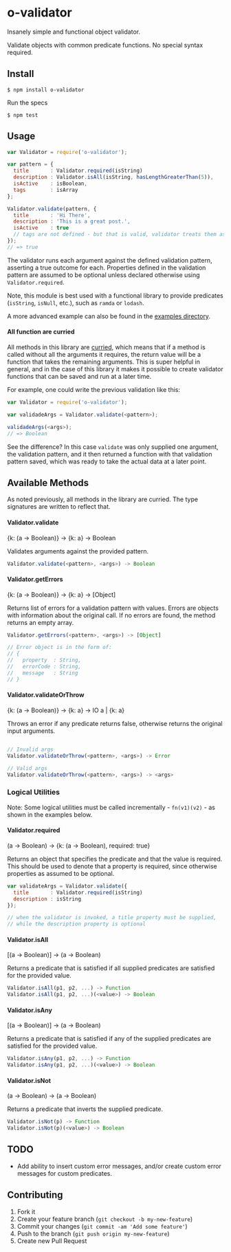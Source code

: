 # o-validator

Insanely simple and functional object validator.

Validate objects with common predicate functions. No special syntax required.

## Install

```
$ npm install o-validator
```

Run the specs

```
$ npm test
```

## Usage

```js
var Validator = require('o-validator');

var pattern = {
  title       : Validator.required(isString)
  description : Validator.isAll(isString, hasLengthGreaterThan(5)),
  isActive    : isBoolean,
  tags        : isArray
};

Validator.validate(pattern, {
  title       : 'Hi There',
  description : 'This is a great post.',
  isActive    : true
  // tags are not defined - but that is valid, validator treats them as optional
});
// => true
```

The validator runs each argument against the defined validation pattern, asserting a true outcome for each. Properties defined in the validation pattern are assumed to be optional unless declared otherwise using `Validator.required`.

Note, this module is best used with a functional library to provide predicates (`isString`, `isNull`, etc.), such as `ramda` or `lodash`.

A more advanced example can also be found in the [examples directory](https://github.com/TGOlson/o-validator/tree/master/examples).

#### All function are curried

All methods in this library are [curried](http://en.wikipedia.org/wiki/Currying), which means that if a method is called without all the arguments it requires, the return value will be a function that takes the remaining arguments. This is super helpful in general, and in the case of this library it makes it possible to create validator functions that can be saved and run at a later time.

For example, one could write the previous validation like this:

```js
var Validator = require('o-validator');

var validadeArgs = Validator.validate(<pattern>);

validadeArgs(<args>);
// => Boolean
```

See the difference? In this case `validate` was only supplied one argument, the validation pattern, and it then returned a function with that validation pattern saved, which was ready to take the actual data at a later point.

## Available Methods

As noted previously, all methods in the library are curried. The type signatures are written to reflect that.

#### Validator.validate

{k: (a -> Boolean)} -> {k: a} -> Boolean

Validates arguments against the provided pattern.
```js
Validator.validate(<pattern>, <args>) -> Boolean
```

#### Validator.getErrors

{k: (a -> Boolean)} -> {k: a} -> [Object]

Returns list of errors for a validation pattern with values. Errors are objects with information about the original call. If no errors are found, the method returns an empty array.
```js
Validator.getErrors(<pattern>, <args>) -> [Object]

// Error object is in the form of:
// {
//   property  : String,
//   errorCode : String,
//   message   : String
// }
```

#### Validator.validateOrThrow

{k: (a -> Boolean)} -> {k: a} -> IO a | {k: a}

Throws an error if any predicate returns false, otherwise returns the original input arguments.
```js

// Invalid args
Validator.validateOrThrow(<pattern>, <args>) -> Error

// Valid args
Validator.validateOrThrow(<pattern>, <args>) -> <args>
```

### Logical Utilities

Note: Some logical utilities must be called incrementally - `fn(v1)(v2)` - as shown in the examples below.

#### Validator.required

(a -> Boolean) -> {k: (a -> Boolean), required: true}

Returns an object that specifies the predicate and that the value is required. This should be used to denote that a property is required, since otherwise properties as assumed to be optional.
```js
var validateArgs = Validator.validate({
  title       : Validator.required(isString)
  description : isString
});

// when the validator is invoked, a title property must be supplied,
// while the description property is optional
```

#### Validator.isAll

[(a -> Boolean)] -> (a -> Boolean)

Returns a predicate that is satisfied if all supplied predicates are satisfied for the provided value.
```js
Validator.isAll(p1, p2, ...) -> Function
Validator.isAll(p1, p2, ...)(<value>) -> Boolean
```

#### Validator.isAny

[(a -> Boolean)] -> (a -> Boolean)

Returns a predicate that is satisfied if any of the supplied predicates are satisfied for the provided value.
```js
Validator.isAny(p1, p2, ...) -> Function
Validator.isAny(p1, p2, ...)(<value>) -> Boolean
```

#### Validator.isNot

(a -> Boolean) -> (a -> Boolean)

Returns a predicate that inverts the supplied predicate.
```js
Validator.isNot(p) -> Function
Validator.isNot(p)(<value>) -> Boolean
```

## TODO

* Add ability to insert custom error messages, and/or create custom error messages for custom predicates.

## Contributing

1. Fork it
2. Create your feature branch (`git checkout -b my-new-feature`)
3. Commit your changes (`git commit -am 'Add some feature'`)
4. Push to the branch (`git push origin my-new-feature`)
5. Create new Pull Request
